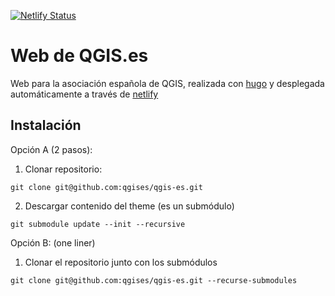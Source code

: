 [![Netlify Status](https://api.netlify.com/api/v1/badges/5b49ad89-1104-405a-b500-91b2a082b9f7/deploy-status)](https://app.netlify.com/sites/qgises/deploys)

# Web de QGIS.es

Web para la asociación española de QGIS, realizada con [hugo](https://gohugo.io) y desplegada automáticamente a través de [netlify](https://netlify.com)


## Instalación


Opción A (2 pasos):

1. Clonar repositorio:
```
git clone git@github.com:qgises/qgis-es.git
```
2. Descargar contenido del theme (es un submódulo)
```
git submodule update --init --recursive
```

Opción B: (one liner)

1. Clonar el repositorio junto con los submódulos
```
git clone git@github.com:qgises/qgis-es.git --recurse-submodules
```